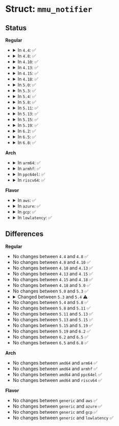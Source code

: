 # Struct: <code>mmu_notifier</code>

## Status
<b>Regular</b>
<ul>
<li>
<details>
<summary>In <code>4.4</code>: ✅</summary>

```c
struct mmu_notifier {
    struct hlist_node hlist;
    const struct mmu_notifier_ops *ops;
};
```
</details>
</li>
<li>
<details>
<summary>In <code>4.8</code>: ✅</summary>

```c
struct mmu_notifier {
    struct hlist_node hlist;
    const struct mmu_notifier_ops *ops;
};
```
</details>
</li>
<li>
<details>
<summary>In <code>4.10</code>: ✅</summary>

```c
struct mmu_notifier {
    struct hlist_node hlist;
    const struct mmu_notifier_ops *ops;
};
```
</details>
</li>
<li>
<details>
<summary>In <code>4.13</code>: ✅</summary>

```c
struct mmu_notifier {
    struct hlist_node hlist;
    const struct mmu_notifier_ops *ops;
};
```
</details>
</li>
<li>
<details>
<summary>In <code>4.15</code>: ✅</summary>

```c
struct mmu_notifier {
    struct hlist_node hlist;
    const struct mmu_notifier_ops *ops;
};
```
</details>
</li>
<li>
<details>
<summary>In <code>4.18</code>: ✅</summary>

```c
struct mmu_notifier {
    struct hlist_node hlist;
    const struct mmu_notifier_ops *ops;
};
```
</details>
</li>
<li>
<details>
<summary>In <code>5.0</code>: ✅</summary>

```c
struct mmu_notifier {
    struct hlist_node hlist;
    const struct mmu_notifier_ops *ops;
};
```
</details>
</li>
<li>
<details>
<summary>In <code>5.3</code>: ✅</summary>

```c
struct mmu_notifier {
    struct hlist_node hlist;
    const struct mmu_notifier_ops *ops;
};
```
</details>
</li>
<li>
<details>
<summary>In <code>5.4</code>: ✅</summary>

```c
struct mmu_notifier {
    struct hlist_node hlist;
    const struct mmu_notifier_ops *ops;
    struct mm_struct *mm;
    struct callback_head rcu;
    unsigned int users;
};
```
</details>
</li>
<li>
<details>
<summary>In <code>5.8</code>: ✅</summary>

```c
struct mmu_notifier {
    struct hlist_node hlist;
    const struct mmu_notifier_ops *ops;
    struct mm_struct *mm;
    struct callback_head rcu;
    unsigned int users;
};
```
</details>
</li>
<li>
<details>
<summary>In <code>5.11</code>: ✅</summary>

```c
struct mmu_notifier {
    struct hlist_node hlist;
    const struct mmu_notifier_ops *ops;
    struct mm_struct *mm;
    struct callback_head rcu;
    unsigned int users;
};
```
</details>
</li>
<li>
<details>
<summary>In <code>5.13</code>: ✅</summary>

```c
struct mmu_notifier {
    struct hlist_node hlist;
    const struct mmu_notifier_ops *ops;
    struct mm_struct *mm;
    struct callback_head rcu;
    unsigned int users;
};
```
</details>
</li>
<li>
<details>
<summary>In <code>5.15</code>: ✅</summary>

```c
struct mmu_notifier {
    struct hlist_node hlist;
    const struct mmu_notifier_ops *ops;
    struct mm_struct *mm;
    struct callback_head rcu;
    unsigned int users;
};
```
</details>
</li>
<li>
<details>
<summary>In <code>5.19</code>: ✅</summary>

```c
struct mmu_notifier {
    struct hlist_node hlist;
    const struct mmu_notifier_ops *ops;
    struct mm_struct *mm;
    struct callback_head rcu;
    unsigned int users;
};
```
</details>
</li>
<li>
<details>
<summary>In <code>6.2</code>: ✅</summary>

```c
struct mmu_notifier {
    struct hlist_node hlist;
    const struct mmu_notifier_ops *ops;
    struct mm_struct *mm;
    struct callback_head rcu;
    unsigned int users;
};
```
</details>
</li>
<li>
<details>
<summary>In <code>6.5</code>: ✅</summary>

```c
struct mmu_notifier {
    struct hlist_node hlist;
    const struct mmu_notifier_ops *ops;
    struct mm_struct *mm;
    struct callback_head rcu;
    unsigned int users;
};
```
</details>
</li>
<li>
<details>
<summary>In <code>6.8</code>: ✅</summary>

```c
struct mmu_notifier {
    struct hlist_node hlist;
    const struct mmu_notifier_ops *ops;
    struct mm_struct *mm;
    struct callback_head rcu;
    unsigned int users;
};
```
</details>
</li>
</ul>
<b>Arch</b>
<ul>
<li>
<details>
<summary>In <code>arm64</code>: ✅</summary>

```c
struct mmu_notifier {
    struct hlist_node hlist;
    const struct mmu_notifier_ops *ops;
    struct mm_struct *mm;
    struct callback_head rcu;
    unsigned int users;
};
```
</details>
</li>
<li>
<details>
<summary>In <code>armhf</code>: ✅</summary>

```c
struct mmu_notifier {
    struct hlist_node hlist;
    const struct mmu_notifier_ops *ops;
    struct mm_struct *mm;
    struct callback_head rcu;
    unsigned int users;
};
```
</details>
</li>
<li>
<details>
<summary>In <code>ppc64el</code>: ✅</summary>

```c
struct mmu_notifier {
    struct hlist_node hlist;
    const struct mmu_notifier_ops *ops;
    struct mm_struct *mm;
    struct callback_head rcu;
    unsigned int users;
};
```
</details>
</li>
<li>
<details>
<summary>In <code>riscv64</code>: ✅</summary>

```c
struct mmu_notifier {
    struct hlist_node hlist;
    const struct mmu_notifier_ops *ops;
    struct mm_struct *mm;
    struct callback_head rcu;
    unsigned int users;
};
```
</details>
</li>
</ul>
<b>Flavor</b>
<ul>
<li>
<details>
<summary>In <code>aws</code>: ✅</summary>

```c
struct mmu_notifier {
    struct hlist_node hlist;
    const struct mmu_notifier_ops *ops;
    struct mm_struct *mm;
    struct callback_head rcu;
    unsigned int users;
};
```
</details>
</li>
<li>
<details>
<summary>In <code>azure</code>: ✅</summary>

```c
struct mmu_notifier {
    struct hlist_node hlist;
    const struct mmu_notifier_ops *ops;
    struct mm_struct *mm;
    struct callback_head rcu;
    unsigned int users;
};
```
</details>
</li>
<li>
<details>
<summary>In <code>gcp</code>: ✅</summary>

```c
struct mmu_notifier {
    struct hlist_node hlist;
    const struct mmu_notifier_ops *ops;
    struct mm_struct *mm;
    struct callback_head rcu;
    unsigned int users;
};
```
</details>
</li>
<li>
<details>
<summary>In <code>lowlatency</code>: ✅</summary>

```c
struct mmu_notifier {
    struct hlist_node hlist;
    const struct mmu_notifier_ops *ops;
    struct mm_struct *mm;
    struct callback_head rcu;
    unsigned int users;
};
```
</details>
</li>
</ul>

## Differences
<b>Regular</b>
<ul>
<li>
No changes between <code>4.4</code> and <code>4.8</code> ✅
</li>
<li>
No changes between <code>4.8</code> and <code>4.10</code> ✅
</li>
<li>
No changes between <code>4.10</code> and <code>4.13</code> ✅
</li>
<li>
No changes between <code>4.13</code> and <code>4.15</code> ✅
</li>
<li>
No changes between <code>4.15</code> and <code>4.18</code> ✅
</li>
<li>
No changes between <code>4.18</code> and <code>5.0</code> ✅
</li>
<li>
No changes between <code>5.0</code> and <code>5.3</code> ✅
</li>
<li>
<details>
<summary>Changed between <code>5.3</code> and <code>5.4</code> ⚠️</summary>
<ul>
<li>
<b>Field added. </b>
<code>struct mm_struct *mm</code>
</li>
<li>
<b>Field added. </b>
<code>struct callback_head rcu</code>
</li>
<li>
<b>Field added. </b>
<code>unsigned int users</code>
</li>
</ul>
</details>
</li>
<li>
No changes between <code>5.4</code> and <code>5.8</code> ✅
</li>
<li>
No changes between <code>5.8</code> and <code>5.11</code> ✅
</li>
<li>
No changes between <code>5.11</code> and <code>5.13</code> ✅
</li>
<li>
No changes between <code>5.13</code> and <code>5.15</code> ✅
</li>
<li>
No changes between <code>5.15</code> and <code>5.19</code> ✅
</li>
<li>
No changes between <code>5.19</code> and <code>6.2</code> ✅
</li>
<li>
No changes between <code>6.2</code> and <code>6.5</code> ✅
</li>
<li>
No changes between <code>6.5</code> and <code>6.8</code> ✅
</li>
</ul>
<b>Arch</b>
<ul>
<li>
No changes between <code>amd64</code> and <code>arm64</code> ✅
</li>
<li>
No changes between <code>amd64</code> and <code>armhf</code> ✅
</li>
<li>
No changes between <code>amd64</code> and <code>ppc64el</code> ✅
</li>
<li>
No changes between <code>amd64</code> and <code>riscv64</code> ✅
</li>
</ul>
<b>Flavor</b>
<ul>
<li>
No changes between <code>generic</code> and <code>aws</code> ✅
</li>
<li>
No changes between <code>generic</code> and <code>azure</code> ✅
</li>
<li>
No changes between <code>generic</code> and <code>gcp</code> ✅
</li>
<li>
No changes between <code>generic</code> and <code>lowlatency</code> ✅
</li>
</ul>
